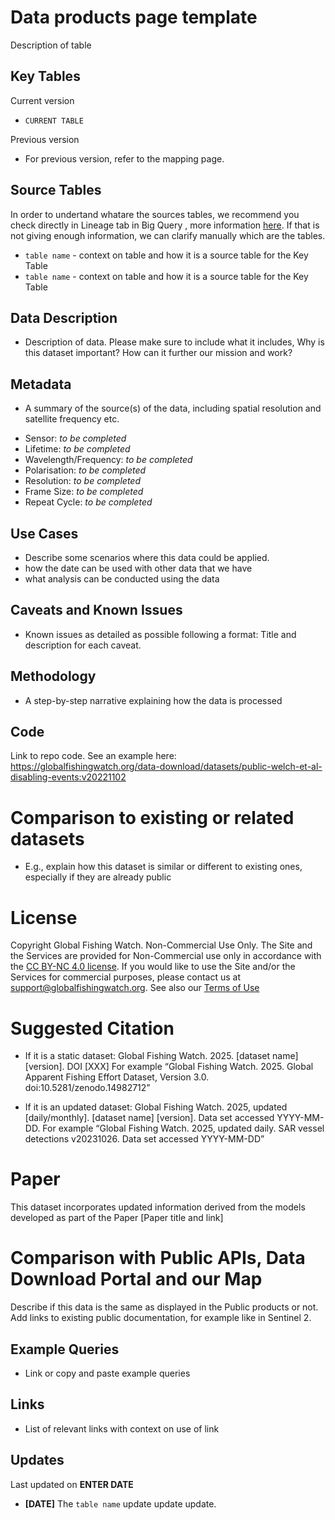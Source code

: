 # Data products page template

Description of table

## Key Tables

Current version 
+ `CURRENT TABLE`

Previous version 
+ For previous version, refer to the mapping page.

## Source Tables

In order to undertand whatare the sources tables, we recommend you check directly in Lineage tab in Big Query , more information [here](https://cloud.google.com/dataplex/docs/track-lineage#view_graph). If that is not giving enough information, we can clarify manually which are the tables.
+ `table name` - context on table and how it is a source table for the Key Table
+ `table name` - context on table and how it is a source table for the Key Table

## Data Description

+ Description of data. Please make sure to include what it includes, Why is this dataset important? How can it further our mission and work?

## Metadata
+ A summary of the source(s) of the data, including spatial resolution and satellite frequency etc.

* Sensor: _to be completed_
* Lifetime: _to be completed_
* Wavelength/Frequency: _to be completed_
* Polarisation: _to be completed_
* Resolution: _to be completed_
* Frame Size: _to be completed_
* Repeat Cycle: _to be completed_


## Use Cases
+ Describe some scenarios where this data could be applied.
+ how the date can be used with other data that we have
+ what analysis can be conducted using the data


## Caveats and Known Issues

+ Known issues as detailed as possible following a format: Title and description for each caveat. 


## Methodology
+ A step-by-step narrative explaining how the data is processed

## Code
Link to repo code. See an example here: https://globalfishingwatch.org/data-download/datasets/public-welch-et-al-disabling-events:v20221102


# Comparison to existing or related datasets
+ E.g., explain how this dataset is similar or different to existing ones, especially if they are already public


# License
Copyright Global Fishing Watch. Non-Commercial Use Only. The Site and the Services are provided for Non-Commercial use only in accordance with the [CC BY-NC 4.0 license](https://creativecommons.org/licenses/by-nc/4.0/). If you would like to use the Site and/or the Services for commercial purposes, please contact us at support@globalfishingwatch.org. See also our [Terms of Use](https://globalfishingwatch.org/terms-of-use/)

# Suggested Citation
+ If it is a static dataset: Global Fishing Watch. 2025. [dataset name] [version]. DOI [XXX]
For example “Global Fishing Watch. 2025. Global Apparent Fishing Effort Dataset, Version 3.0. doi:10.5281/zenodo.14982712”

+ If it is an updated dataset: Global Fishing Watch. 2025, updated [daily/monthly]. [dataset name] [version]. Data set accessed YYYY-MM-DD.
For example “Global Fishing Watch. 2025, updated daily. SAR vessel detections v20231026. Data set accessed YYYY-MM-DD”

# Paper
This dataset incorporates updated information derived from the models developed as part of the Paper [Paper title and link]


# Comparison with Public APIs, Data Download Portal and our Map
Describe if this data is the same as displayed in the Public products or not. Add links to existing public documentation, for example like in Sentinel 2. 


## Example Queries

+ Link or copy and paste example queries

## Links

+ List of relevant links with context on use of link

## Updates
Last updated on **ENTER DATE**

+ **[DATE]** The `table name` update update update.  
